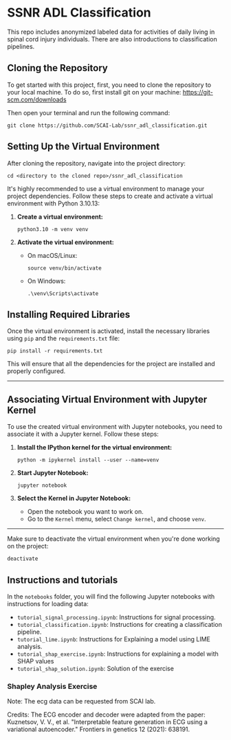 # SSNR ADL Classification

This repo includes anonymized labeled data for activities of daily living in spinal cord injury individuals. There are also introductions to classification pipelines.

## Cloning the Repository

To get started with this project, first, you need to clone the repository to your local machine. To do so, first install git on your machine: https://git-scm.com/downloads

Then open your terminal and run the following command:

`git clone https://github.com/SCAI-Lab/ssnr_adl_classification.git`

## Setting Up the Virtual Environment

After cloning the repository, navigate into the project directory:

`cd <directory to the cloned repo>/ssnr_adl_classification`

It's highly recommended to use a virtual environment to manage your project dependencies. Follow these steps to create and activate a virtual environment with Python 3.10.13:

1. **Create a virtual environment:**

    `python3.10 -m venv venv`

2. **Activate the virtual environment:**

    - On macOS/Linux:

        `source venv/bin/activate`

    - On Windows:

        `.\venv\Scripts\activate`

## Installing Required Libraries

Once the virtual environment is activated, install the necessary libraries using `pip` and the `requirements.txt` file:

`pip install -r requirements.txt`

This will ensure that all the dependencies for the project are installed and properly configured.

---

## Associating Virtual Environment with Jupyter Kernel

To use the created virtual environment with Jupyter notebooks, you need to associate it with a Jupyter kernel. Follow these steps:

1. **Install the IPython kernel for the virtual environment:**

    `python -m ipykernel install --user --name=venv`

2. **Start Jupyter Notebook:**

    `jupyter notebook`

3. **Select the Kernel in Jupyter Notebook:**
    - Open the notebook you want to work on.
    - Go to the `Kernel` menu, select `Change kernel`, and choose `venv`.

---

Make sure to deactivate the virtual environment when you're done working on the project:

`deactivate`

## Instructions and tutorials

In the `notebooks` folder, you will find the following Jupyter notebooks with instructions for loading data:

- `tutorial_signal_processing.ipynb`: Instructions for signal processing.
- `tutorial_classification.ipynb`: Instructions for creating a classification pipeline.
- `tutorial_lime.ipynb`: Instructions for Explaining a model using LIME analysis.
- `tutorial_shap_exercise.ipynb`: Instructions for explaining a model with SHAP values
- `tutorial_shap_solution.ipynb`: Solution of the exercise

### Shapley Analysis Exercise

Note: The ecg data can be requested from SCAI lab.

Credits: The ECG encoder and decoder were adapted from the paper:
Kuznetsov, V. V., et al. "Interpretable feature generation in ECG using a variational autoencoder." Frontiers in genetics 12 (2021): 638191.